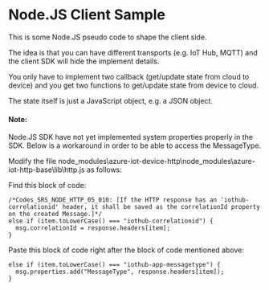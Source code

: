 # Node.JS Client Sample

This is some Node.JS pseudo code to shape the client side.

The idea is that you can have different transports (e.g. IoT Hub, MQTT) and the client SDK will hide the implement details.

You only have to implement two callback (get/update state from cloud to device) and you get two functions to get/update state from device to cloud.

The state itself is just a JavaScript object, e.g. a JSON object.


#### Note:
Node.JS SDK have not yet implemented system properties properly in the SDK. Below is a workaround in order to be able to access the MessageType.

Modify the file node_modules\azure-iot-device-http\node_modules\azure-iot-http-base\lib\http.js as follows:

Find this block of code:
```
/*Codes_SRS_NODE_HTTP_05_010: [If the HTTP response has an 'iothub-correlationid' header, it shall be saved as the correlationId property on the created Message.]*/
else if (item.toLowerCase() === "iothub-correlationid") {
  msg.correlationId = response.headers[item];
}
```

Paste this block of code right after the block of code mentioned above:
```
else if (item.toLowerCase() === "iothub-app-messagetype") {
  msg.properties.add("MessageType", response.headers[item]);
}
```


